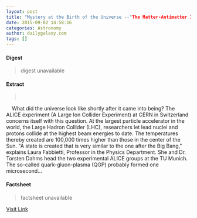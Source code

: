 ```yaml
---
layout: post
title: "Mystery at the Birth of the Universe --"The Matter-Antimatter Imbalance""
date: 2015-09-02 14:58:16
categories: Astronomy
author: dailygalaxy.com
tags: []
---
```



#### Digest
>digest unavailable

#### Extract
>         What did the universe look like shortly after it came into being? The ALICE experiment (A Large Ion Collider Experiment) at CERN in Switzerland concerns itself with this question. At the largest particle accelerator in the world, the Large Hadron Collider (LHC), researchers let lead nuclei and protons collide at the highest beam energies to date. The temperatures thereby created are 100,000 times higher than those in the center of the Sun. "A state is created that is very similar to the one after the Big Bang," explains Laura Fabbietti, Professor in the Physics Department. She and Dr. Torsten Dahms head the two experimental ALICE groups at the TU Munich. The so-called quark-gluon-plasma (QGP) probably formed one microsecond...

#### Factsheet
>factsheet unavailable

[Visit Link](http://www.dailygalaxy.com/my_weblog/2015/09/mystery-of-the-birth-of-the-universe-the-matter-antimatter-imbalance.html)


